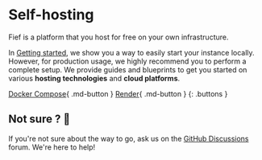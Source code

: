 # Self-hosting

Fief is a platform that you host for free on your own infrastructure.

In [Getting started](../getting-started/local-instance.md), we show you a way to easily start your instance locally. However, for production usage, we highly recommend you to perform a complete setup. We provide guides and blueprints to get you started on various **hosting technologies** and **cloud platforms**.


[Docker Compose](./deployment/docker-compose.md){ .md-button }
[Render](./deployment/render.md){ .md-button }
{: .buttons }

## Not sure ? 🤔

If you're not sure about the way to go, ask us on the [GitHub Discussions](https://github.com/orgs/fief-dev/discussions) forum. We're here to help!
